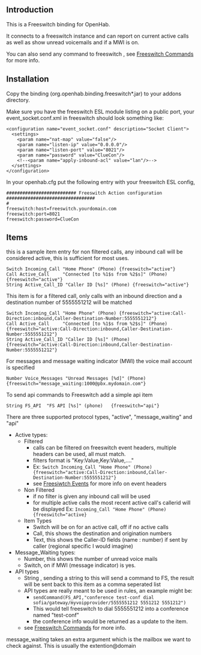 ## Introduction

This is a Freeswitch binding for OpenHab.  

It connects to a freeswitch instance and can report on current active calls as well as show unread voicemails and if a MWI is on.

You can also send any command to freeswitch , see [Freeswitch Commands](http://wiki.freeswitch.org/wiki/Mod_commands) for more info.

## Installation 

Copy the binding (org.openhab.binding.freeswitch*.jar) to your addons directory.

Make sure you have the freeswitch ESL module listing on a public port, your event_socket.conf.xml in freeswitch should look something like:

```
<configuration name="event_socket.conf" description="Socket Client">
  <settings>
    <param name="nat-map" value="false"/>
    <param name="listen-ip" value="0.0.0.0"/>
    <param name="listen-port" value="8021"/>
    <param name="password" value="ClueCon"/>
    <!--<param name="apply-inbound-acl" value="lan"/>-->
  </settings>
</configuration>
```

In your openhab.cfg put the following entry with your freeswitch ESL config,

```
########################## Freeswitch Action configuration #################################
#
freeswitch:host=freeswitch.yourdomain.com
freeswitch:port=8021
freeswitch:password=ClueCon
```

## Items

this is a sample item entry for non filtered calls, any inbound call will be considered active, this is sufficient for most uses.

```
Switch Incoming_Call "Home Phone" (Phone) {freeswitch="active"}
Call Active_Call     "Connected [to %1$s from %2$s]" (Phone) {freeswitch="active"}
String Active_Call_ID "Caller ID [%s]" (Phone) {freeswitch="active"}
```

This item is for a filtered call, only calls with an inbound direction and a destination number of 5555551212 will be matched

```
Switch Incoming_Call "Home Phone" (Phone) {freeswitch="active:Call-Direction:inbound,Caller-Destination-Number:5555551212"}
Call Active_Call     "Connected [to %1$s from %2$s]" (Phone)  {freeswitch="active:Call-Direction:inbound,Caller-Destination-Number:5555551212"}
String Active_Call_ID "Caller ID [%s]" (Phone)  {freeswitch="active:Call-Direction:inbound,Caller-Destination-Number:5555551212"}
```
For messages and message waiting indicator (MWI) the voice mail account is specified

`Number Voice_Messages "Unread Messages [%d]" (Phone) {freeswitch="message_waiting:1000@pbx.mydomain.com"}`

To send api commands to Freeswitch add a simple api item

`String FS_API	"FS API [%s]" (phone)	{freeswitch="api"}`

There are three supported protocol types, "active", "message_waiting" and "api"

* Active types:
  * Filtered
    * calls can be filtered on freeswitch event headers, multiple headers can be used, all must match. 
    * filters format is "Key:Value,Key:Value,...."
    * Ex: `Switch Incoming_Call "Home Phone" (Phone) {freeswitch="active:Call-Direction:inbound,Caller-Destination-Number:5555551212"}`
    * see [Freesiwtch Events](http://wiki.freeswitch.org/wiki/Event_List) for more info on event headers
  * Non Filtered
    * if no filter is given any inbound call will be used
    * for multiple active calls the most recent active call's callerid will be displayed
    Ex: `Incoming_Call "Home Phone" (Phone) {freeswitch="active}`
  * Item Types
    * Switch will be on for an active call, off if no active calls
    * Call, this shows the destination and origination numbers
    * Text, this shows the Caller-ID fields (name : number) if sent by caller (regional specific I would imagine)
* Message_Waiting types:
  * Number, this shows the number of unread voice mails
  * Switch, on if MWI (message indicator) is yes.
* API types
  * String , sending a string to this will send a command to FS, the result will be sent back to this item as a comma seperated list
  * API types are really meant to be used in rules, an example might be:
    * `sendCommand(FS_API,"conference test-conf dial sofia/gateway/myvoipprovider/5555551212 5551212 5551212")`
    * This would tell freeswitch to dial 5555551212 into a conference named "test-conf"
    * the conference info would be returned as a update to the item.
  * see [Freeswitch Commands](http://wiki.freeswitch.org/wiki/Mod_commands) for more info.

message_waiting takes an extra argument which is the mailbox we want to check against.  This is usually the extention@domain 